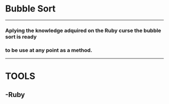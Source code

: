 # Bubble Sort
---
### Aplying the knowledge adquired on the Ruby curse the bubble sort is ready
### to be use at any point as a method.
---
# TOOLS
-Ruby
---
